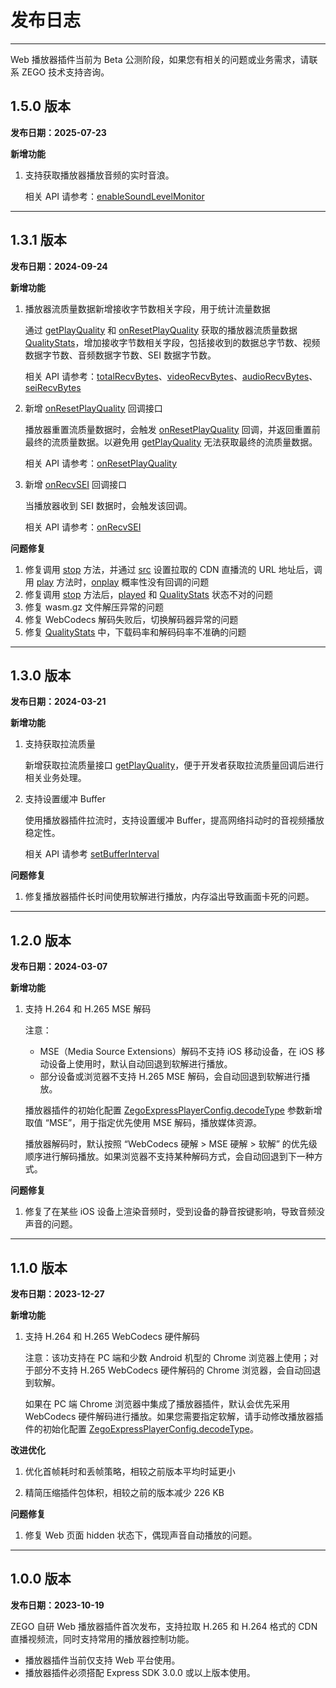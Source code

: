 # 发布日志

- - -

<Warning title="注意">

Web 播放器插件当前为 Beta 公测阶段，如果您有相关的问题或业务需求，请联系 ZEGO 技术支持咨询。

</Warning>


## 1.5.0 版本 <a id="1.5.0"></a>

**发布日期：2025-07-23**

**新增功能**

1. 支持获取播放器播放音频的实时音浪。

    相关 API 请参考：[enableSoundLevelMonitor](https://doc-zh.zego.im/article/api?doc=Express_Video_SDK_API~javascript_web~class~ZegoExpressPlayer#enable-sound-level-monitor)

--- 

## 1.3.1 版本 <a id="1.3.1"></a>

**发布日期：2024-09-24**

**新增功能**

1. 播放器流质量数据新增接收字节数相关字段，用于统计流量数据

    通过 [getPlayQuality](https://doc-zh.zego.im/article/api?doc=Express_Video_SDK_API~javascript_web~class~ZegoExpressPlayer#get-play-quality) 和 [onResetPlayQuality](https://doc-zh.zego.im/article/api?doc=Express_Video_SDK_API~javascript_web~class~ZegoExpressPlayer#on-reset-play-quality) 获取的播放器流质量数据 [QualityStats](https://doc-zh.zego.im/article/api?doc=Express_Video_SDK_API~javascript_web~interface~QualityStats)，增加接收字节数相关字段，包括接收到的数据总字节数、视频数据字节数、音频数据字节数、SEI 数据字节数。

    相关 API 请参考：[totalRecvBytes](https://doc-zh.zego.im/article/api?doc=Express_Video_SDK_API~javascript_web~interface~QualityStats#total-recv-bytes)、[videoRecvBytes](https://doc-zh.zego.im/article/api?doc=Express_Video_SDK_API~javascript_web~interface~QualityStats#video-recv-bytes)、[audioRecvBytes](https://doc-zh.zego.im/article/api?doc=Express_Video_SDK_API~javascript_web~interface~QualityStats#audio-recv-bytes)、[seiRecvBytes](https://doc-zh.zego.im/article/api?doc=Express_Video_SDK_API~javascript_web~interface~QualityStats#sei-recv-bytes)


2. 新增 [onResetPlayQuality](https://doc-zh.zego.im/article/api?doc=Express_Video_SDK_API~javascript_web~class~ZegoExpressPlayer#on-reset-play-quality) 回调接口

    播放器重置流质量数据时，会触发 [onResetPlayQuality](https://doc-zh.zego.im/article/api?doc=Express_Video_SDK_API~javascript_web~class~ZegoExpressPlayer#on-reset-play-quality) 回调，并返回重置前最终的流质量数据。以避免用 [getPlayQuality](https://doc-zh.zego.im/article/api?doc=Express_Video_SDK_API~javascript_web~class~ZegoExpressPlayer#get-play-quality) 无法获取最终的流质量数据。

    相关 API 请参考：[onResetPlayQuality](https://doc-zh.zego.im/article/api?doc=Express_Video_SDK_API~javascript_web~class~ZegoExpressPlayer#on-reset-play-quality)

3. 新增 [onRecvSEI](https://doc-zh.zego.im/article/api?doc=Express_Video_SDK_API~javascript_web~class~ZegoExpressPlayer#on-recv-sei) 回调接口

    当播放器收到 SEI 数据时，会触发该回调。

    相关 API 请参考：[onRecvSEI](https://doc-zh.zego.im/article/api?doc=Express_Video_SDK_API~javascript_web~class~ZegoExpressPlayer#on-recv-sei)

**问题修复**

1. 修复调用 [stop](https://doc-zh.zego.im/article/api?doc=Express_Video_SDK_API~javascript_web~class~ZegoExpressPlayer#stop) 方法，并通过 [src](https://doc-zh.zego.im/article/api?doc=Express_Video_SDK_API~javascript_web~class~ZegoExpressPlayer#src) 设置拉取的 CDN 直播流的 URL 地址后，调用 [play](https://doc-zh.zego.im/article/api?doc=Express_Video_SDK_API~javascript_web~class~ZegoExpressPlayer#play) 方法时，[onplay](https://doc-zh.zego.im/article/api?doc=Express_Video_SDK_API~javascript_web~class~ZegoExpressPlayer#on-play) 概率性没有回调的问题
2. 修复调用 [stop](https://doc-zh.zego.im/article/api?doc=Express_Video_SDK_API~javascript_web~class~ZegoExpressPlayer#stop) 方法后，[played](https://doc-zh.zego.im/article/api?doc=Express_Video_SDK_API~javascript_web~class~ZegoExpressPlayer#played) 和 [QualityStats](https://doc-zh.zego.im/article/api?doc=Express_Video_SDK_API~javascript_web~interface~QualityStats) 状态不对的问题
3. 修复 wasm.gz 文件解压异常的问题
4. 修复 WebCodecs 解码失败后，切换解码器异常的问题
5. 修复 [QualityStats](https://doc-zh.zego.im/article/api?doc=Express_Video_SDK_API~javascript_web~interface~QualityStats) 中，下载码率和解码码率不准确的问题


---


## 1.3.0 版本 <a id="1.3.0"></a>

**发布日期：2024-03-21**

**新增功能**

1. 支持获取拉流质量

    新增获取拉流质量接口 [getPlayQuality](https://doc-zh.zego.im/article/api?doc=Express_Video_SDK_API~javascript_web~class~ZegoExpressPlayer#get-play-quality)，便于开发者获取拉流质量回调后进行相关业务处理。

2. 支持设置缓冲 Buffer

    使用播放器插件拉流时，支持设置缓冲 Buffer，提高网络抖动时的音视频播放稳定性。

    相关 API 请参考 [setBufferInterval](https://doc-zh.zego.im/article/api?doc=Express_Video_SDK_API~javascript_web~class~ZegoExpressPlayer#set-buffer-interval)

**问题修复**

1. 修复播放器插件长时间使用软解进行播放，内存溢出导致画面卡死的问题。

---

## 1.2.0 版本 <a id="1.2.0"></a>

**发布日期：2024-03-07**

**新增功能**

1. 支持 H.264 和 H.265 MSE 解码

    注意：

    - MSE（Media Source Extensions）解码不支持 iOS 移动设备，在 iOS 移动设备上使用时，默认自动回退到软解进行播放。
    - 部分设备或浏览器不支持 H.265 MSE 解码，会自动回退到软解进行播放。

    播放器插件的初始化配置 [ZegoExpressPlayerConfig.decodeType](https://doc-zh.zego.im/article/api?doc=Express_Video_SDK_API~javascript_web~interface~ZegoExpressPlayerConfig#decode-type) 参数新增取值 “MSE”，用于指定优先使用 MSE 解码，播放媒体资源。

    播放器解码时，默认按照 “WebCodecs 硬解 > MSE 硬解 > 软解” 的优先级顺序进行解码播放。如果浏览器不支持某种解码方式，会自动回退到下一种方式。

**问题修复**

1. 修复了在某些 iOS 设备上渲染音频时，受到设备的静音按键影响，导致音频没声音的问题。

---


## 1.1.0 版本 <a id="1.1.0"></a>

**发布日期：2023-12-27**

**新增功能**

1. 支持 H.264 和 H.265 WebCodecs 硬件解码

    注意：该功支持在 PC 端和少数 Android 机型的 Chrome 浏览器上使用；对于部分不支持 H.265 WebCodecs 硬件解码的 Chrome 浏览器，会自动回退到软解。

    如果在 PC 端 Chrome 浏览器中集成了播放器插件，默认会优先采用 WebCodecs 硬件解码进行播放。如果您需要指定软解，请手动修改播放器插件的初始化配置 [ZegoExpressPlayerConfig.decodeType](https://doc-zh.zego.im/article/api?doc=Express_Video_SDK_API~javascript_web~interface~ZegoExpressPlayerConfig#decode-type)。

**改进优化**

1. 优化首帧耗时和丢帧策略，相较之前版本平均时延更小

2. 精简压缩插件包体积，相较之前的版本减少 226 KB

**问题修复**

1. 修复 Web 页面 hidden 状态下，偶现声音自动播放的问题。

---


## 1.0.0 版本 <a id="1.0.0"></a>

**发布日期：2023-10-19**

ZEGO 自研 Web 播放器插件首次发布，支持拉取 H.265 和 H.264 格式的 CDN 直播视频流，同时支持常用的播放器控制功能。

<Warning title="注意">


- 播放器插件当前仅支持 Web 平台使用。 
- 播放器插件必须搭配 Express SDK 3.0.0 或以上版本使用。 

</Warning>


